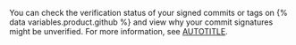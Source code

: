 You can check the verification status of your signed commits or tags on {% data variables.product.github %} and view why your commit signatures might be unverified. For more information, see [AUTOTITLE](/authentication/troubleshooting-commit-signature-verification/checking-your-commit-and-tag-signature-verification-status).
